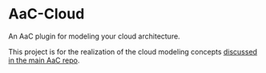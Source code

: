# AaC-Cloud
An AaC plugin for modeling your cloud architecture.

This project is for the realization of the cloud modeling concepts [discussed in the main AaC repo](https://github.com/DevOps-MBSE/AaC/discussions/654).

